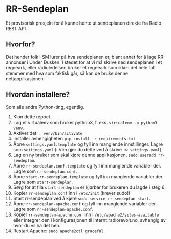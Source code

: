 # RR-Sendeplan

Et provisorisk prosjekt for å kunne hente ut sendeplanen direkte fra Radio REST API.

## Hvorfor?

Det hender folk i SM lurer på hva sendeplanen er, blant annet for å lage RR-annonser
i Under Dusken. I stedet for at vi må skrive ned sendeplanen i et regneark, eller
radioledelsen bruker et regneark som ikke i det hele tatt stemmer med hva som
faktisk går, så kan de bruke denne nettapplikasjonen.

## Hvordan installere?

Som alle andre Python-ting, egentlig.

1. Klon dette repoet.
1. Lag et virtualenv som bruker python3, f. eks. `virtualenv -p python3 venv`.
3. Aktiver det: `. venv/bin/activate`
4. Installer avhengigheter: `pip install -r requirements.txt`
5. Åpne `settings.yaml.template` og fyll inn manglende innstillinger. Lagre som `settings.yaml`
   (i Vim gjør du dette ved å skrive `:w settings.yaml`)
6. Lag en ny bruker som skal kjøre denne applikasjonen, `sudo useradd rr-sendeplan`.
7. Åpne `rr-sendeplan.conf.template` og fyll inn manglende variabler der. Lagre som `rr-sendeplan.conf`.
8. Åpne `start-rr-sendeplan.template` og fyll inn manglende variabler der. Lagre som `start-sendeplan`.
9. Sørg for at fila `start-sendeplan` er kjørbar for brukeren du lagde i steg 6.
10. Kopier `rr-sendeplan.conf` inn i `/etc/init` (krever sudo!)
11. Start rr-sendeplan ved å kjøre `sudo service rr-sendeplan start`.
12. Åpne `rr-sendeplan-apache.conf` og fyll inn manglende variabler der. Lagre som `rr-sendeplan-apache.conf`.
13. Kopier `rr-sendeplan-apache.conf` inn i `/etc/apache2/sites-available` eller integrer den i konfigurasjonen
    til internt.radiorevolt.no, avhengig av hvor du vil ha det hen.
14. Restart Apache: `sudo apache2ctl graceful`

